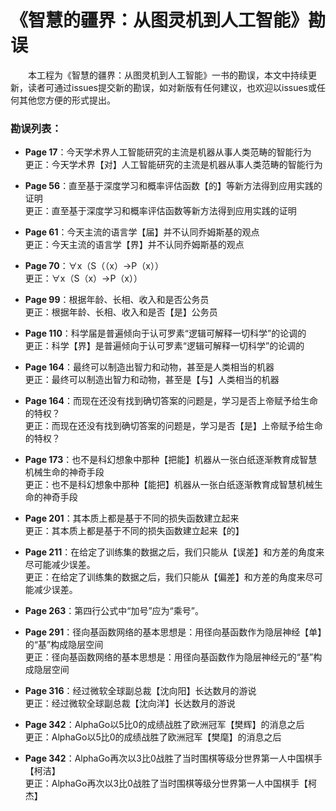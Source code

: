 # 《智慧的疆界：从图灵机到人工智能》勘误

　　本工程为《智慧的疆界：从图灵机到人工智能》一书的勘误，本文中持续更新，读者可通过issues提交新的勘误，如对新版有任何建议，也欢迎以issues或任何其他您方便的形式提出。
  
### 勘误列表：
- **Page 17**：今天学术界人工智能研究的主流是机器从事人类范畴的智能行为
<br>更正：今天学术界【对】人工智能研究的主流是机器从事人类范畴的智能行为

- **Page 56**：直至基于深度学习和概率评估函数【的】等新方法得到应用实践的证明
<br>更正：直至基于深度学习和概率评估函数等新方法得到应用实践的证明

- **Page 61**：今天主流的语言学【届】并不认同乔姆斯基的观点
<br>更正：今天主流的语言学【界】并不认同乔姆斯基的观点

- **Page 70**：∀x（S（（x）→P（x））
<br>更正：∀x（S（x）→P（x））

- **Page 99**：根据年龄、长相、收入和是否公务员
<br>更正：根据年龄、长相、收入和是否【是】公务员

- **Page 110**：科学届是普遍倾向于认可罗素“逻辑可解释一切科学”的论调的
<br>更正：科学【界】是普遍倾向于认可罗素“逻辑可解释一切科学”的论调的

- **Page 164**：最终可以制造出智力和动物，甚至是人类相当的机器
<br>更正：最终可以制造出智力和动物，甚至是【与】人类相当的机器

- **Page 164**：而现在还没有找到确切答案的问题是，学习是否上帝赋予给生命的特权？
<br>更正：而现在还没有找到确切答案的问题是，学习是否【是】上帝赋予给生命的特权？

- **Page 173**：也不是科幻想象中那种【把能】机器从一张白纸逐渐教育成智慧机械生命的神奇手段
<br>更正：也不是科幻想象中那种【能把】机器从一张白纸逐渐教育成智慧机械生命的神奇手段

- **Page 201**：其本质上都是基于不同的损失函数建立起来
<br>更正：其本质上都是基于不同的损失函数建立起来【的】

- **Page 211**：在给定了训练集的数据之后，我们只能从【误差】和方差的角度来尽可能减少误差。
<br>更正：在给定了训练集的数据之后，我们只能从【偏差】和方差的角度来尽可能减少误差。

- **Page 263**：第四行公式中“加号”应为“乘号”。

- **Page 291**：径向基函数网络的基本思想是：用径向基函数作为隐层神经【单】的“基”构成隐层空间
<br>更正：径向基函数网络的基本思想是：用径向基函数作为隐层神经元的“基”构成隐层空间

- **Page 316**：经过微软全球副总裁【沈向阳】长达数月的游说
<br>更正：经过微软全球副总裁【沈向洋】长达数月的游说

- **Page 342**：AlphaGo以5比0的成绩战胜了欧洲冠军【樊辉】的消息之后
<br>更正：AlphaGo以5比0的成绩战胜了欧洲冠军【樊麾】的消息之后

- **Page 342**：AlphaGo再次以3比0战胜了当时围棋等级分世界第一人中国棋手【柯洁】
<br>更正：AlphaGo再次以3比0战胜了当时围棋等级分世界第一人中国棋手【柯杰】
